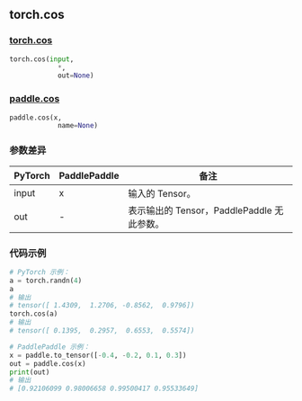 ## torch.cos
### [torch.cos](https://pytorch.org/docs/stable/generated/torch.cos.html?highlight=cos#torch.cos)

```python
torch.cos(input,
            *,
            out=None)
```

### [paddle.cos](https://www.paddlepaddle.org.cn/documentation/docs/zh/api/paddle/cos_cn.html#cos)

```python
paddle.cos(x,
            name=None)
```

### 参数差异
| PyTorch       | PaddlePaddle | 备注                                                   |
| ------------- | ------------ | ------------------------------------------------------ |
| input         | x            | 输入的 Tensor。                                      |
| out           | -            | 表示输出的 Tensor，PaddlePaddle 无此参数。               |


### 代码示例
``` python
# PyTorch 示例：
a = torch.randn(4)
a
# 输出
# tensor([ 1.4309,  1.2706, -0.8562,  0.9796])
torch.cos(a)
# 输出
# tensor([ 0.1395,  0.2957,  0.6553,  0.5574])
```

``` python
# PaddlePaddle 示例：
x = paddle.to_tensor([-0.4, -0.2, 0.1, 0.3])
out = paddle.cos(x)
print(out)
# 输出
# [0.92106099 0.98006658 0.99500417 0.95533649]
```
